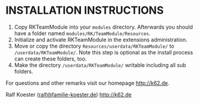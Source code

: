 # INSTALLATION INSTRUCTIONS

1. Copy RKTeamModule into your `modules` directory. Afterwards you should have a folder named `modules/RK/TeamModule/Resources`.
2. Initialize and activate RKTeamModule in the extensions administration.
3. Move or copy the directory `Resources/userdata/RKTeamModule/` to `/userdata/RKTeamModule/`.
   Note this step is optional as the install process can create these folders, too.
4. Make the directory `/userdata/RKTeamModule/` writable including all sub folders.

For questions and other remarks visit our homepage http://k62.de.

Ralf Koester (ralf@familie-koester.de)
http://k62.de
